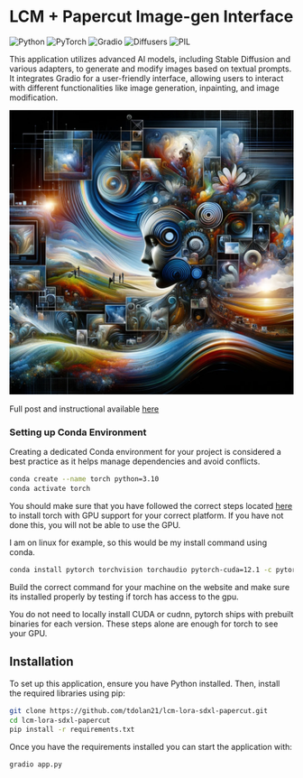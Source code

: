 # LCM + Papercut Image-gen Interface

![Python](https://img.shields.io/badge/Python-3776AB?style=for-the-badge&logo=python&logoColor=white)
![PyTorch](https://img.shields.io/badge/PyTorch-%23EE4C2C.svg?&style=for-the-badge&logo=PyTorch&logoColor=white)
![Gradio](https://img.shields.io/badge/Gradio-FF6F61?style=for-the-badge&logo=Gradio&logoColor=white)
![Diffusers](https://img.shields.io/badge/Diffusers-5B4638?style=for-the-badge&logo=Diffusers&logoColor=white)
![PIL](https://img.shields.io/badge/PIL-%230A0A0A.svg?&style=for-the-badge&logo=PIL&logoColor=white)

This application utilizes advanced AI models, including Stable Diffusion and various adapters, to generate and modify images based on textual prompts. It integrates Gradio for a user-friendly interface, allowing users to interact with different functionalities like image generation, inpainting, and image modification.

![Image Generated By DallE-3](assets/stable.png)

Full post and instructional available [here](https://tims-tutorials.vercel.app/blog/lcm_sdxl)

### Setting up Conda Environment

Creating a dedicated Conda environment for your project is considered a best practice as it helps manage dependencies and avoid conflicts.

```bash
conda create --name torch python=3.10
conda activate torch
```

You should make sure that you have followed the correct steps located [here](https://pytorch.org/get-started/locally/) to install torch with GPU support
for your correct platform. If you have not done this, you will not be able to use the GPU.

I am on linux for example, so this would be my install command using conda.

```bash
conda install pytorch torchvision torchaudio pytorch-cuda=12.1 -c pytorch-nightly -c nvidia
```
Build the correct command for your machine on the website and make sure its installed properly by testing if torch has access to the gpu.

You do not need to locally install CUDA or cudnn, pytorch ships with prebuilt binaries for each version. These steps alone are enough for torch to see your GPU.


## Installation

To set up this application, ensure you have Python installed. Then, install the required libraries using pip:

```bash
git clone https://github.com/tdolan21/lcm-lora-sdxl-papercut.git
cd lcm-lora-sdxl-papercut
pip install -r requirements.txt
```
Once you have the requirements installed you can start the application with:

```bash
gradio app.py
```


